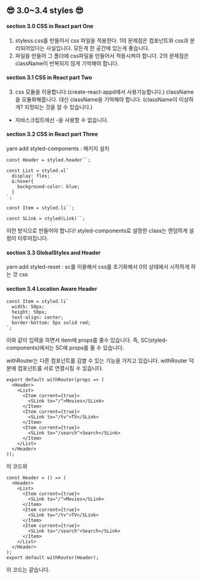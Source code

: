 ## 😎 3.0~3.4 styles 😎

#### section 3.0 CSS in React part One

1. styless.css를 만들어서 css 파일을 적용한다.
1의 문제점은 컴포넌트와 css과 분리되어있다는 사실입니다.
모든게 한 공간에 있는게 좋습니다.
2. 파일을 만들어 그 폴더에 css파일을 만들어서 적용시켜야 합니다. 
2의 문제점은 className이 반복되지 않게 기억해야 합니다.

#### section 3.1 CSS in React part Two

3. css 모듈을 이용합니다.(create-react-appd에서 사용가능합니다.) className을 모듈화해줍니다. 대신 className을 기억해야 합니다. (className이 이상하게? 지정되는 것을 알 수 있습니다.)
* 자바스크립트에선 -을 사용할 수 없습니다.


#### section 3.2 CSS in React part Three

yarn add styled-components : 패키지 설치
```
const Header = styled.header``;

const List = styled.ul`
  display: flex;
  &:hover{
    background-color: blue;
  }
`;

const Item = styled.li``;

const SLink = styled(Link)``;
```
이런 방식으로 만들어야 합니다!
styled-components로 설정한 class는 랜덤하게 설정이 이루어집니다.

#### section 3.3 GlobalStyles and Header

yarn add styled-reset : sc를 이용해서 css를 초기화해서 0의 상태에서 시작하게 하는 것
css

#### section 3.4 Location Aware Header

```
const Item = styled.li`
  width: 50px;
  height: 50px;
  text-align: center;
  border-bottom: 5px solid red;
`;
```
이와 같이 입력을 하면서 item에 props를 줄수 있습니다. 즉, SC(styled-components)에서는 SC에 props를 줄 수 있습니다.

withRouter는 다른 컴포넌트를 감쌀 수 있는 기능을 가지고 있습니다. withRouter 덕분에 컴포넌트를 서로 연결시킬 수 있습니다.
```
export default withRouter(props => (
  <Header>
    <List>
      <Item current={true}>
        <SLink to="/">Movies</SLink>
      </Item>
      <Item current={true}>
        <SLink to="/tv">TV</SLink>
      </Item>
      <Item current={true}>
        <SLink to="/search">Search</SLink>
      </Item>
    </List>
  </Header>
));
```
이 코드와
```
const Header = () => (
  <Header>
    <List>
      <Item current={true}>
        <SLink to="/">Movies</SLink>
      </Item>
      <Item current={true}>
        <SLink to="/tv">TV</SLink>
      </Item>
      <Item current={true}>
        <SLink to="/search">Search</SLink>
      </Item>
    </List>
  </Header>
);
export default withRouter(Header);
```
이 코드는 같습니다.